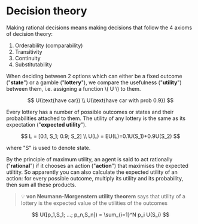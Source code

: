 # Decision theory

Making rational decisions means making decisions that follow the 4 axioms of decision theory:

1. Orderability (comparability)
2. Transitivity
3. Continuity
4. Substitutability

When deciding between 2 options which can either be a fixed outcome ("**state**") or a  gamble ("**lottery**"), we compare the usefulness ("**utility**") between them, i.e. assigning a function \\( U \\) to them.

$$
U(\text{have car}) \\ U(\text{have car with prob 0.9}) 
$$

Every lottery has a number of possible outcomes or states and their probabilities attached to them. The utility of any lottery is the same as its expectation ("**expected utility**").

$$
L = [0.1, S_1; 0.9; S_2] \\
U(L) = EU(L)=0.1U(S_1)+0.9U(S_2)
$$

where "S" is used to denote state.

By the principle of maximum utility, an agent is said to act rationally ("**rational**") if it chooses an action ("**action**") that maximises the expected utiltity. So apparently you can also calculate the expected utility of an action: for every possible outcome, multiply its utility and its probability, then sum all these products.

> 💡 **von Neumann-Morgenstern utility theorem** says that utility of a lottery is the expected value of the utilities of the outcomes

$$
U([p_1,S_1; ...; p_n,S_n]) = \sum_{i=1}^N p_i U(S_i)
$$
